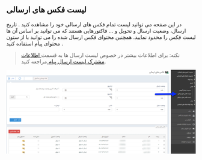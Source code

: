 ﻿## لیست فکس های ارسالی 

در این صفحه می توانید لیست تمام فکس های ارسالی خود را مشاهده کنید . تاریخ ارسال، وضعیت ارسال و تحویل و ... فاکتورهایی هستند که می توانید بر اساس آن ها لیست فکس را محدود نمایید. همچنین محتوای فکس ارسال شده را می توانید با از ستون محتوای پیام استفاده کنید .

> نکته: برای اطلاعات بیشتر در خصوص لیست ارسال ها به قسمت[ اطلاعات مشترک لیست ارسال پیام ](https://github.com/1stco/PayamGostarDocs/blob/master/help%202.5.4/Marketing/moshtarak-abzar/gam%20yk/gam-yk.md)مراجعه کنید.


![](advertising-sendinggroupfaxlist.png)


